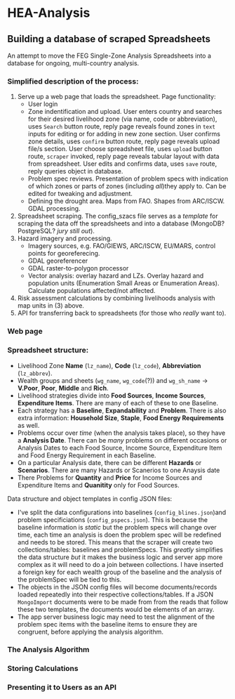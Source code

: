 # HEA-Analysis

## Building a database of scraped Spreadsheets

An attempt to move the FEG Single-Zone Analysis Spreadsheets into a database for ongoing, multi-country analysis.

### Simplified description of the process:
   1. Serve up a web page that loads the spreadsheet. Page functionality:
      - User login
      - Zone indentification and upload. User enters country and searches for their desired livelihood zone (via name, code or abbreviation), uses `Search` button route, reply page reveals found zones in `text` inputs for editing or for adding in new zone section. User confirms zone details, uses `confirm` button route, reply page reveals upload file/s section. User choose spreadsheet file, uses `upload` button route, `scraper` invoked, reply page reveals tabular layout with data from spreadsheet. User edits and confirms data, uses `save` route, reply queries object in database.
      - Problem spec reviews. Presentation of problem specs with indication of which zones or parts of zones (including _all_)they apply to. Can be edited for tweaking and adjustment.
      - Defining the drought area. Maps from FAO. Shapes from ARC/ISCW. GDAL processing.
   2. Spreadsheet scraping. The config_szacs file serves as a _template_ for scraping the data off the spreadsheets and into a database (MongoDB? PostgreSQL? _jury still out_).
   3. Hazard imagery and processing.
      - Imagery sources, e.g. FAO/GIEWS, ARC/ISCW, EU/MARS, control points for georeferecing.
      - GDAL georeferencer
      - GDAL raster-to-polygon processor
      - Vector analysis: overlay hazard and LZs. Overlay hazard and population units (Enumeration Small Areas or Enumeration Areas). Calculate populations affected/not affected.
   4. Risk assessment calculations by combining livelihoods analysis with map units in (3) above.
   5. API for transferring back to spreadsheets (for those who _really_ want to).

### Web page

### Spreadsheet structure:
   - Livelihood Zone **Name** (`lz_name`), **Code** (`lz_code`), **Abbreviation** (`lz_abbrev`).
   - Wealth groups and sheets (`wg_name`, `wg_code`(?)) and `wg_sh_name` -> **V.Poor**, **Poor**, **Middle** and **Rich**.
   - Livelihood strategies divide into **Food Sources**, **Income Sources**, **Expenditure Items**. There are many of each of these to one Baseline.
   - Each strategy has a **Baseline**, **Expandability** and **Problem**. There is also extra information: **Household Size**, **Staple**, **Food Energy Requirements** as well.
   - Problems occur over _time_ (when the analysis takes place), so they have a **Analysis Date**. There can be _many_ problems on different occasions or Analysis Dates to each Food Source, Income Source, Expenditure Item and Food Energy Requirement in each Baseline.
   - On a particular Analysis date, there can be different **Hazards** or **Scenarios**. There are many Hazards or Scanerios to one Anaysis date
   - There Problems for **Quantity** and **Price** for Income Sources and Expenditure Items and **Quanitity** only for Food Sources.

Data structure and object templates in config JSON files:
   - I've split the data configurations into baselines (`config_blines.json`)and problem specificiations (`config_pspecs.json`). This is because the baseline information is _static_ but the problem specs will change over time, each time an analysis is doen the problem spec will be redefined and needs to be stored. This means that the scraper will create two collections/tables: baselines and problemSpecs. This _greatly_ simplifies the data structure _but_ it makes the business logic and server app more complex as it will need to do a join between collections. I have inserted a foreign key for each wealth group of the baseline and the analysis of the problemSpec will be tied to this.
   - The objects in the JSON config files will become documents/records loaded repeatedly into their respective collections/tables. If a JSON `MongoImport` documents were to be made from from the reads that follow these two templates, the documents would be elements of an array.
   - The app server business logic may need to test the alignment of the problem spec items with the baseline items to ensure they are congruent, before applying the analysis algorithm.



### The Analysis Algorithm

### Storing Calculations

### Presenting it to Users as an API
